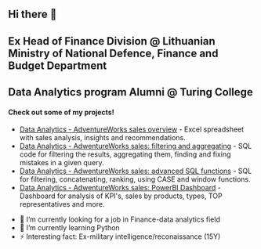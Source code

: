 ## Hi there 👋


## Ex Head of Finance Division @ Lithuanian Ministry of National Defence, Finance and Budget Department
## Data Analytics program Alumni @ Turing College


#### Check out some of my projects!   
* [Data Analytics - AdventureWorks sales overview](https://github.com/elekhMindaugas/Excel-project) - Excel spreadsheet with sales analysis, insights and recommendations.
* [Data Analytics - AdwentureWorks sales: filtering and aggregating](https://github.com/elekhMindaugas/SQL-for-filtering) - SQL code for filtering the results, aggregating them, finding and fixing mistakes in a given query.
* [Data Analytics - AdwentureWorks sales: advanced SQL functions](https://github.com/elekhMindaugas/Advanced-SQL-project) - SQL for filtering, concatenating, ranking, using CASE and window functions.
* [Data Analytics - AdwentureWorks sales: PowerBI Dashboard](https://github.com/elekhMindaugas/PowerBI-dashboard) - Dashboard for analysis of KPI's, sales by products, types, TOP representatives and more.

- 🔭 I’m currently looking for a job in Finance-data analytics field
- 🌱 I’m currently learning Python
- ⚡ Interesting fact: Ex-military intelligence/reconaissance (15Y)

